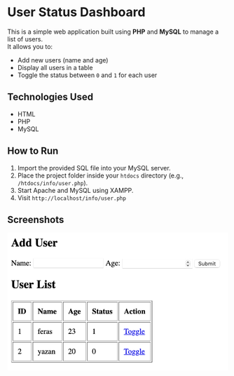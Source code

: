 # User Status Dashboard

This is a simple web application built using **PHP** and **MySQL** to manage a list of users.  
It allows you to:
- Add new users (name and age)
- Display all users in a table
- Toggle the status between `0` and `1` for each user

## Technologies Used
- HTML
- PHP
- MySQL

## How to Run
1. Import the provided SQL file into your MySQL server.
2. Place the project folder inside your `htdocs` directory (e.g., `/htdocs/info/user.php`).
3. Start Apache and MySQL using XAMPP.
4. Visit `http://localhost/info/user.php`

## Screenshots
![User Form](screenshot.png)
